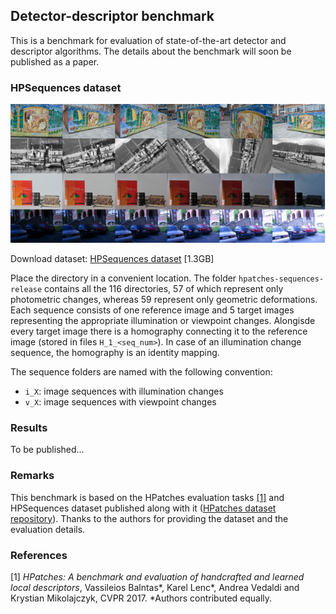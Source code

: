 ## Detector-descriptor benchmark

This is a benchmark for evaluation of state-of-the-art detector and descriptor algorithms. The details about the benchmark will soon be published as a paper.

### HPSequences dataset

![hpsequences](assets/sequences.png)

Download dataset: [HPSequences dataset](http://icvl.ee.ic.ac.uk/vbalnt/hpatches/hpatches-sequences-release.tar.gz) [1.3GB]

Place the directory in a convenient location. The folder `hpatches-sequences-release` contains all the 116 directories, 57 of which represent  only  photometric  changes,  whereas 59 represent only geometric deformations. Each sequence consists of one reference image and 5 target images representing the appropriate illumination or viewpoint changes. Alongisde every target image there is a homography connecting it to the reference image (stored in files `H_1_<seq_num>`). In case of an illumination change  sequence,  the  homography  is  an  identity  mapping.

The sequence folders are named with the following convention:

* `i_X`: image sequences with illumination changes
* `v_X`: image sequences with viewpoint changes

### Results

To be published...

### Remarks

This benchmark is based on the HPatches evaluation tasks [[1]](#refs) and HPSequences dataset published along with it ([HPatches dataset repository](https://github.com/hpatches/hpatches-dataset)). Thanks to the authors for providing the dataset and the evaluation details.

### References
<a name="refs"></a>

[1] *HPatches: A benchmark and evaluation of handcrafted and learned local descriptors*, Vassileios Balntas*, Karel Lenc*, Andrea Vedaldi and Krystian Mikolajczyk, CVPR 2017.
*Authors contributed equally.
